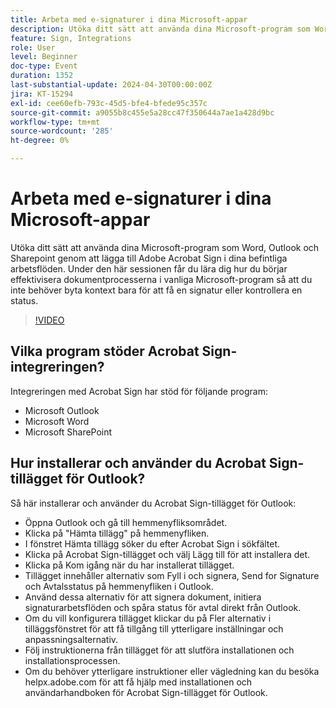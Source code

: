 ```yaml
---
title: Arbeta med e-signaturer i dina Microsoft-appar
description: Utöka ditt sätt att använda dina Microsoft-program som Word, Outlook och Sharepoint genom att lägga till Adobe Acrobat Sign i dina befintliga arbetsflöden.
feature: Sign, Integrations
role: User
level: Beginner
doc-type: Event
duration: 1352
last-substantial-update: 2024-04-30T00:00:00Z
jira: KT-15294
exl-id: cee60efb-793c-45d5-bfe4-bfede95c357c
source-git-commit: a9055b8c455e5a28cc47f350644a7ae1a428d9bc
workflow-type: tm+mt
source-wordcount: '285'
ht-degree: 0%

---
```


# Arbeta med e-signaturer i dina Microsoft-appar

Utöka ditt sätt att använda dina Microsoft-program som Word, Outlook och Sharepoint genom att lägga till Adobe Acrobat Sign i dina befintliga arbetsflöden. Under den här sessionen får du lära dig hur du börjar effektivisera dokumentprocesserna i vanliga Microsoft-program så att du inte behöver byta kontext bara för att få en signatur eller kontrollera en status.

>[!VIDEO](https://video.tv.adobe.com/v/3428185/?learn=on)

## Vilka program stöder Acrobat Sign-integreringen?

Integreringen med Acrobat Sign har stöd för följande program:

* Microsoft Outlook
* Microsoft Word
* Microsoft SharePoint

## Hur installerar och använder du Acrobat Sign-tillägget för Outlook?

Så här installerar och använder du Acrobat Sign-tillägget för Outlook:

* Öppna Outlook och gå till hemmenyfliksområdet.
* Klicka på &quot;Hämta tillägg&quot; på hemmenyfliken.
* I fönstret Hämta tillägg söker du efter Acrobat Sign i sökfältet.
* Klicka på Acrobat Sign-tillägget och välj Lägg till för att installera det.
* Klicka på Kom igång när du har installerat tillägget.
* Tillägget innehåller alternativ som Fyll i och signera, Send for Signature och Avtalsstatus på hemmenyfliken i Outlook.
* Använd dessa alternativ för att signera dokument, initiera signaturarbetsflöden och spåra status för avtal direkt från Outlook.
* Om du vill konfigurera tillägget klickar du på Fler alternativ i tilläggsfönstret för att få tillgång till ytterligare inställningar och anpassningsalternativ.
* Följ instruktionerna från tillägget för att slutföra installationen och installationsprocessen.
* Om du behöver ytterligare instruktioner eller vägledning kan du besöka helpx.adobe.com för att få hjälp med installationen och användarhandboken för Acrobat Sign-tillägget för Outlook.
